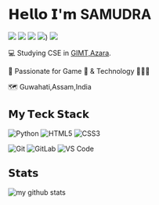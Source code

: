# 𝗛𝗲𝗹𝗹𝗼 𝗜'𝗺 SAMUDRA

[![](https://img.shields.io/badge/-@purp1exd-%231DA1F2?style=flat-square&logo=twitter&logoColor=ffffff)](https://twitter.com/purp1exd)
[![](https://img.shields.io/badge/-@Samudr4-%23181717?style=flat-square&logo=youtube)](https://www.youtube.com/channel/UC7y81yZN6jSr65sDu4fLmmA)
[![](https://img.shields.io/badge/-@samudr4.io-%23000000?style=flat-square&logo=instagram)](https://instagram.com/samudr4.io)
[![](https://img.shields.io/badge/-@Purp1eHaze-%23000000?style=flat-square&logo=website)](https://samudr4.github.io/purp1eweb/))
[![](https://img.shields.io/badge/-Resume/CV-%23000000?style=flat-square&logo=instagram)](https://drive.google.com/file/d/1Ft3HzZvcoUezisf_zzFV6ECiQ_p9G6IM/view?usp=sharing)

:computer: Studying CSE in [GIMT,Azara](http://www.gimt-guwahati.ac.in/).

:vulcan_salute: Passionate for Game 👾 & Technology 👨🏻‍💻

🗺️ Guwahati,Assam,India

## 𝗠𝘆 𝗧𝗲𝗰𝗸 𝗦𝘁𝗮𝗰𝗸

![Python](https://img.shields.io/badge/-Python-%23E44D27?style=flat-square&logo=python&logoColor=66CD00)
![HTML5](https://img.shields.io/badge/-HTML5-%23E44D27?style=flat-square&logo=html5&logoColor=ffffff)
![CSS3](https://img.shields.io/badge/-CSS3-%231572B6?style=flat-square&logo=css3)



![Git](https://img.shields.io/badge/-Git-%23F05032?style=flat-square&logo=git&logoColor=%23ffffff)
![GitLab](https://img.shields.io/badge/-GitLab-FCA121?style=flat-square&logo=gitlab)
![VS Code](https://img.shields.io/badge/-VSCode-%23007ACC?style=flat-square&logo=visual-studio-code)

## 𝗦𝘁𝗮𝘁𝘀

![my github stats](https://github-readme-stats.vercel.app/api?username=samudr4&show_icons=true&theme=dracula)

